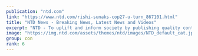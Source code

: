```yaml
---
publication: "ntd.com"
link: "https://www.ntd.com/rishi-sunaks-cop27-u-turn_867101.html"
title: "NTD News - Breaking News, Latest News and Videos"
excerpt: "NTD - To uplift and inform society by publishing quality content that embodies integrity, dignity, and the best of humanity."
image: "https://img.ntd.com/assets/themes/ntd/images/NTD_default_cat.jpg"
group: con
rank: 6
---
```

